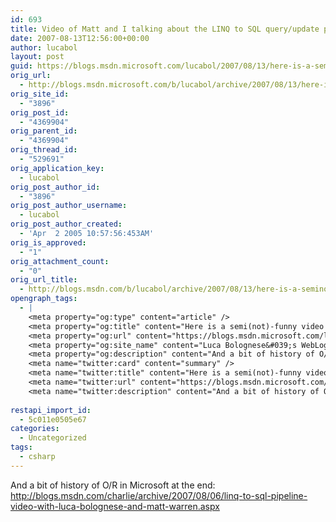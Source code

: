 ```yaml
---
id: 693
title: Video of Matt and I talking about the LINQ to SQL query/update pipeline
date: 2007-08-13T12:56:00+00:00
author: lucabol
layout: post
guid: https://blogs.msdn.microsoft.com/lucabol/2007/08/13/here-is-a-seminot-funny-video-of-matt-and-i-talking-about-the-linq-to-sql-queryupdate-pipeline/
orig_url:
  - http://blogs.msdn.microsoft.com/b/lucabol/archive/2007/08/13/here-is-a-semi-not-funny-video-of-matt-and-i-talking-about-the-linq-to-sql-query-update-pipeline.aspx
orig_site_id:
  - "3896"
orig_post_id:
  - "4369904"
orig_parent_id:
  - "4369904"
orig_thread_id:
  - "529691"
orig_application_key:
  - lucabol
orig_post_author_id:
  - "3896"
orig_post_author_username:
  - lucabol
orig_post_author_created:
  - 'Apr  2 2005 10:57:56:453AM'
orig_is_approved:
  - "1"
orig_attachment_count:
  - "0"
orig_url_title:
  - http://blogs.msdn.com/b/lucabol/archive/2007/08/13/here-is-a-seminot-funny-video-of-matt-and-i-talking-about-the-linq-to-sql-queryupdate-pipeline.aspx
opengraph_tags:
  - |
    <meta property="og:type" content="article" />
    <meta property="og:title" content="Here is a semi(not)-funny video of Matt and I talking about the LINQ to SQL query/update pipeline" />
    <meta property="og:url" content="https://blogs.msdn.microsoft.com/lucabol/2007/08/13/here-is-a-seminot-funny-video-of-matt-and-i-talking-about-the-linq-to-sql-queryupdate-pipeline/" />
    <meta property="og:site_name" content="Luca Bolognese&#039;s WebLog" />
    <meta property="og:description" content="And a bit of history of O/R in Microsoft at the end: http://blogs.msdn.com/charlie/archive/2007/08/06/linq-to-sql-pipeline-video-with-luca-bolognese-and-matt-warren.aspx &nbsp;" />
    <meta name="twitter:card" content="summary" />
    <meta name="twitter:title" content="Here is a semi(not)-funny video of Matt and I talking about the LINQ to SQL query/update pipeline" />
    <meta name="twitter:url" content="https://blogs.msdn.microsoft.com/lucabol/2007/08/13/here-is-a-seminot-funny-video-of-matt-and-i-talking-about-the-linq-to-sql-queryupdate-pipeline/" />
    <meta name="twitter:description" content="And a bit of history of O/R in Microsoft at the end: http://blogs.msdn.com/charlie/archive/2007/08/06/linq-to-sql-pipeline-video-with-luca-bolognese-and-matt-warren.aspx &nbsp;" />
    
restapi_import_id:
  - 5c011e0505e67
categories:
  - Uncategorized
tags:
  - csharp
---
```

And a bit of history of O/R in Microsoft at the end: <http://blogs.msdn.com/charlie/archive/2007/08/06/linq-to-sql-pipeline-video-with-luca-bolognese-and-matt-warren.aspx>

&nbsp;